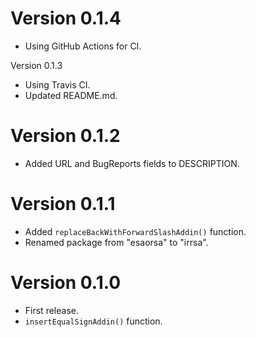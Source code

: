 # Version 0.1.4

* Using GitHub Actions for CI.


 Version 0.1.3

* Using Travis CI.
* Updated README.md.


# Version 0.1.2

* Added URL and BugReports fields to DESCRIPTION.


# Version 0.1.1

* Added `replaceBackWithForwardSlashAddin()` function.
* Renamed package from "esaorsa" to "irrsa".


# Version 0.1.0

* First release.
* `insertEqualSignAddin()` function.
